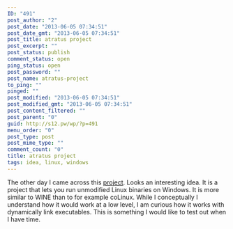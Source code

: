 ```yaml
---
ID: "491"
post_author: "2"
post_date: "2013-06-05 07:34:51"
post_date_gmt: "2013-06-05 07:34:51"
post_title: atratus project
post_excerpt: ""
post_status: publish
comment_status: open
ping_status: open
post_password: ""
post_name: atratus-project
to_ping: ""
pinged: ""
post_modified: "2013-06-05 07:34:51"
post_modified_gmt: "2013-06-05 07:34:51"
post_content_filtered: ""
post_parent: "0"
guid: http://s12.pw/wp/?p=491
menu_order: "0"
post_type: post
post_mime_type: ""
comment_count: "0"
title: atratus project
tags: idea, linux, windows
---
```



The other day I came across this [project](http://atratus.org/ "Atratus project"). Looks an interesting idea. It is a project that lets you run unmodified Linux binaries on Windows. It is more similar to WINE than to for example coLinux. While I conceptually I understand how it would work at a low level, I am curious how it works with dynamically link executables. This is something I would like to test out when I have time.
